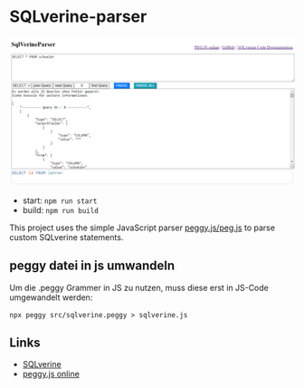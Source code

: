 # SQLverine-parser

<img src="src/images/parser1.png" />

- start: `npm run start`
- build: `npm run build`

This project uses the simple JavaScript parser [peggy.js/peg.js](https://github.com/peggyjs/peggy) to parse custom SQLverine statements.

## peggy datei in js umwandeln
Um die .peggy Grammer in JS zu nutzen, muss diese erst in JS-Code umgewandelt werden:
```
npx peggy src/sqlverine.peggy > sqlverine.js
```

## Links
- [SQLverine](https://github.com/Sulkar/SQLverine)
- [peggy.js online](https://peggyjs.org/online)
